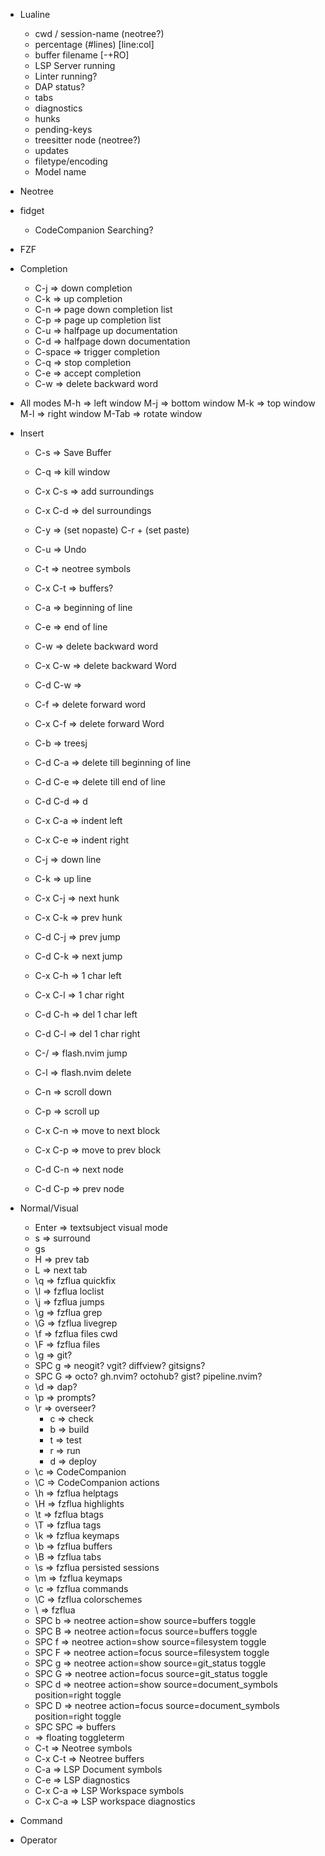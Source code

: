 - Lualine
  - cwd / session-name (neotree?)
  - percentage (#lines) [line:col]
  - buffer filename [-+RO]
  - LSP Server running
  - Linter running?
  - DAP status?
  - tabs
  - diagnostics
  - hunks
  - pending-keys
  - treesitter node (neotree?)
  - updates
  - filetype/encoding
  - Model name
- Neotree
- fidget
  - CodeCompanion Searching?
- FZF
- Completion
  - C-j => down completion
  - C-k => up completion
  - C-n => page down completion list
  - C-p => page up completion list
  - C-u => halfpage up documentation
  - C-d => halfpage down documentation
  - C-space => trigger completion
  - C-q => stop completion
  - C-e => accept completion
  - C-w => delete backward word
- All modes
  M-h => left window
  M-j => bottom window
  M-k => top window
  M-l => right window
  M-Tab => rotate window
- Insert

  - C-s => Save Buffer
  - C-q => kill window

  - C-x C-s => add surroundings
  - C-x C-d => del surroundings

  - C-y => (set nopaste) C-r + (set paste)

  - C-u => Undo

  - C-t => neotree symbols
  - C-x C-t => buffers?

  - C-a => beginning of line
  - C-e => end of line

  - C-w => delete backward word
  - C-x C-w => delete backward Word
  - C-d C-w =>

  - C-f => delete forward word
  - C-x C-f => delete forward Word
  - C-b => treesj
  - C-d C-a => delete till beginning of line
  - C-d C-e => delete till end of line
  - C-d C-d => <C-o>d

  - C-x C-a => indent left
  - C-x C-e => indent right

  - C-j => down line
  - C-k => up line

  - C-x C-j => next hunk
  - C-x C-k => prev hunk

  - C-d C-j => prev jump
  - C-d C-k => next jump

  - C-x C-h => 1 char left
  - C-x C-l => 1 char right

  - C-d C-h => del 1 char left
  - C-d C-l => del 1 char right

  - C-/ => flash.nvim jump
  - C-l => flash.nvim delete

  - C-n => scroll down
  - C-p => scroll up

  - C-x C-n => move to next block
  - C-x C-p => move to prev block

  - C-d C-n => next node
  - C-d C-p => prev node

- Normal/Visual
  - Enter => textsubject visual mode
  - s => surround
  - gs
  - H => prev tab
  - L => next tab
  - \q => fzflua quickfix
  - \l => fzflua loclist
  - \j => fzflua jumps
  - \g => fzflua grep
  - \G => fzflua livegrep
  - \f => fzflua files cwd
  - \F => fzflua files
  - \g => git?
  - SPC g => neogit? vgit? diffview? gitsigns?
  - SPC G => octo? gh.nvim? octohub? gist? pipeline.nvim?
  - \d => dap?
  - \p => prompts?
  - \r => overseer?
    - c => check
    - b => build
    - t => test
    - r => run
    - d => deploy
  - \c => CodeCompanion
  - \C => CodeCompanion actions
  - \h => fzflua helptags
  - \H => fzflua highlights
  - \t => fzflua btags
  - \T => fzflua tags
  - \k => fzflua keymaps
  - \b => fzflua buffers
  - \B => fzflua tabs
  - \s => fzflua persisted sessions
  - \m => fzflua keymaps
  - \c => fzflua commands
  - \C => fzflua colorschemes
  - \\ => fzflua
  - SPC b => neotree action=show source=buffers toggle
  - SPC B => neotree action=focus source=buffers toggle
  - SPC f => neotree action=show source=filesystem toggle
  - SPC F => neotree action=focus source=filesystem toggle
  - SPC g => neotree action=show source=git_status toggle
  - SPC G => neotree action=focus source=git_status toggle
  - SPC d => neotree action=show source=document_symbols position=right toggle
  - SPC D => neotree action=focus source=document_symbols position=right toggle
  - SPC SPC => buffers
  - <C-Space> => floating toggleterm
  - C-t => Neotree symbols
  - C-x C-t => Neotree buffers
  - C-a => LSP Document symbols
  - C-e => LSP diagnostics
  - C-x C-a => LSP Workspace symbols
  - C-x C-a => LSP workspace diagnostics
- Command
- Operator
